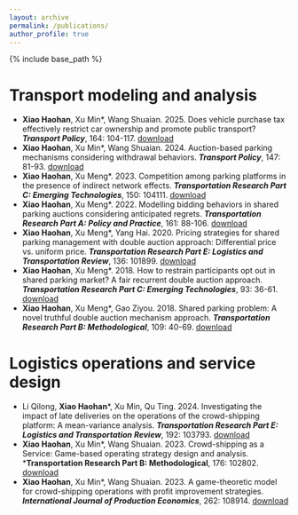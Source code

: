 ```yaml
---
layout: archive
permalink: /publications/
author_profile: true
---
```


{% include base_path %}

Transport modeling and analysis
======
* **Xiao Haohan**, Xu Min*, Wang Shuaian. 2025. Does vehicle purchase tax effectively restrict car ownership and promote public transport? ***Transport Policy***, 164: 104-117. [download](https://doi.org/10.1016/j.tranpol.2025.01.038)
* **Xiao Haohan**, Xu Min*, Wang Shuaian. 2024. Auction-based parking mechanisms considering withdrawal behaviors. ***Transport Policy***, 147: 81-93. [download](https://doi.org/10.1016/j.tranpol.2023.12.010)
* **Xiao Haohan**, Xu Meng*. 2023. Competition among parking platforms in the presence of indirect network effects. ***Transportation Research Part C: Emerging Technologies***, 150: 104111. [download](https://doi.org/10.1016/j.trc.2023.104111)
* **Xiao Haohan**, Xu Meng*. 2022. Modelling bidding behaviors in shared parking auctions considering anticipated regrets. ***Transportation Research Part A: Policy and Practice***, 161: 88-106. [download](https://doi.org/10.1016/j.tra.2022.05.001)
* **Xiao Haohan**, Xu Meng*, Yang Hai. 2020. Pricing strategies for shared parking management with double auction approach: Differential price vs. uniform price. ***Transportation Research Part E: Logistics and Transportation Review***, 136: 101899. [download](https://doi.org/10.1016/j.tre.2020.101899)
* **Xiao Haohan**, Xu Meng*. 2018. How to restrain participants opt out in shared parking market? A fair recurrent double auction approach. ***Transportation Research Part C: Emerging Technologies***, 93: 36-61. [download](https://doi.org/10.1016/j.trc.2018.05.023)
* **Xiao Haohan**, Xu Meng*, Gao Ziyou. 2018. Shared parking problem: A novel truthful double auction mechanism approach. ***Transportation Research Part B: Methodological***, 109: 40-69. [download](https://doi.org/10.1016/j.trb.2018.01.008)

Logistics operations and service design
======
* Li Qilong, **Xiao Haohan***, Xu Min, Qu Ting. 2024. Investigating the impact of late deliveries on the operations of the crowd-shipping platform: A mean-variance analysis. ***Transportation Research Part E: Logistics and Transportation Review***, 192: 103793. [download](https://doi.org/10.1016/j.tre.2024.103793)
* **Xiao Haohan**, Xu Min*, Wang Shuaian. 2023. Crowd-shipping as a Service: Game-based operating strategy design and analysis. ***Transportation Research Part B: Methodological**, 176: 102802. [download](https://doi.org/10.1016/j.trb.2023.102802)
* **Xiao Haohan**, Xu Min*, Wang Shuaian. 2023. A game-theoretic model for crowd-shipping operations with profit improvement strategies. ***International Journal of Production Economics***, 262: 108914. [download](https://doi.org/10.1016/j.ijpe.2023.108914)
